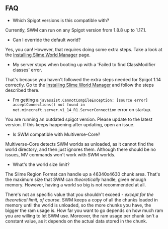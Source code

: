 
## FAQ

* Which Spigot versions is this compatible with?

Currently, SWM can run on any Spigot version from 1.8.8 up to 1.17.1.

* Can I override the default world?

Yes, you can! However, that requires doing some extra steps. Take a look at the [Installing Slime World Manager](usage/install.md) page.

* My server stops when booting up with a 'Failed to find ClassModifier classes' error.

That's because you haven't followed the extra steps needed for Spigot 1.14 correctly. Go to the [Installing Slime World Manager](usage/install.md) and follow the steps described there.

* I'm getting a `javassist.CannotCompileException: [source error] acceptConnections() not found in net.minecraft.server.v1_14_R1.ServerConnection` error on startup.

You are running an outdated spigot version. Please update to the latest version. If this keeps happening after updating, open an issue.

* Is SWM compatible with Multiverse-Core?

Multiverse-Core detects SWM worlds as unloaded, as it cannot find the world directory, and then just ignores them. Although there should be no issues, MV commands won't work with SWM worlds.

* What's the world size limit?

The Slime Region Format can handle up a 46340x4630 chunk area. That's the maximum size that SWM can _theoretically_ handle, given enough memory. However, having a world so big is not recommended at all.

There's not an specific value that you shouldn't exceed _- except for the theoretical limit, of course_. SWM keeps a copy of all the chunks loaded in memory until the world is unloaded, so the more chunks you have, the bigger the ram usage is. How far you want to go depends on how much ram you are willing to let SWM use. Moreover, the ram usage per chunk isn't a constant value, as it depends on the actual data stored in the chunk.
